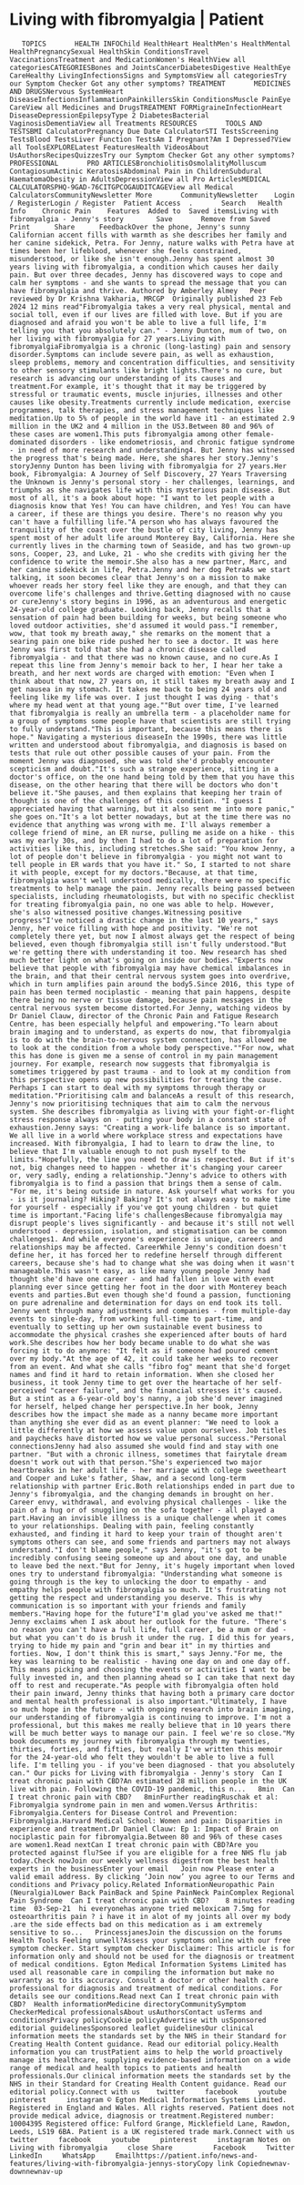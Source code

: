 # Living with fibromyalgia | Patient

       TOPICS       HEALTH INFOChild HealthHeart HealthMen's HealthMental HealthPregnancySexual HealthSkin ConditionsTravel VaccinationsTreatment and MedicationWomen's HealthView all categoriesCATEGORIESBones and JointsCancerDiabetesDigestive HealthEye CareHealthy LivingInfectionsSigns and SymptomsView all categoriesTry our Symptom Checker Got any other symptoms? TREATMENT       MEDICINES AND DRUGSNervous SystemHeart DiseaseInfectionsInflammationPainkillersSkin ConditionsMuscle PainEye CareView all Medicines and DrugsTREATMENT FORMigraineInfectionHeart DiseaseDepressionEpilepsyType 2 DiabetesBacterial VaginosisDementiaView all Treatments RESOURCES       TOOLS AND TESTSBMI CalculatorPregnancy Due Date CalculatorSTI TestsScreening TestsBlood TestsLiver Function TestsAm I Pregnant?Am I Depressed?View all ToolsEXPLORELatest FeaturesHealth VideosAbout UsAuthorsRecipesQuizzesTry our Symptom Checker Got any other symptoms? PROFESSIONAL       PRO ARTICLESBronchiolitisOsmolalityMolluscum ContagiosumActinic KeratosisAbdominal Pain in ChildrenSubdural HaematomaObesity in AdultsDepressionView all Pro ArticlesMEDICAL CALCULATORSPHQ-9GAD-76CITGPCOGAUDITCAGEView all Medical CalculatorsCommunityNewsletter More       CommunityNewsletter    Login / RegisterLogin / Register  Patient Access  .       Search   Health Info    Chronic Pain    Features  Added to  Saved itemsLiving with fibromyalgia - Jenny's story        Save       Remove from Saved       Print      Share      FeedbackOver the phone, Jenny's sunny Californian accent fills with warmth as she describes her family and her canine sidekick, Petra. For Jenny, nature walks with Petra have at times been her lifeblood, whenever she feels constrained, misunderstood, or like she isn't enough.Jenny has spent almost 30 years living with fibromyalgia, a condition which causes her daily pain. But over three decades, Jenny has discovered ways to cope and calm her symptoms - and she wants to spread the message that you can have fibromyalgia and thrive. Authored by Amberley Almey   Peer reviewed by Dr Krishna Vakharia, MRCGP  Originally published 23 Feb 2024 12 mins read"Fibromyalgia takes a very real physical, mental and social toll, even if our lives are filled with love. But if you are diagnosed and afraid you won't be able to live a full life, I'm telling you that you absolutely can." - Jenny Dunton, mum of two, on her living with fibromyalgia for 27 years.Living with fibromyalgiaFibromyalgia is a chronic (long-lasting) pain and sensory disorder.Symptoms can include severe pain, as well as exhaustion, sleep problems, memory and concentration difficulties, and sensitivity to other sensory stimulants like bright lights.There's no cure, but research is advancing our understanding of its causes and treatment.For example, it's thought that it may be triggered by stressful or traumatic events, muscle injuries, illnesses and other causes like obesity.Treatments currently include medication, exercise programmes, talk therapies, and stress management techniques like meditation.Up to 5% of people in the world have it1 - an estimated 2.9 million in the UK2 and 4 million in the US3.Between 80 and 96% of these cases are women1.This puts fibromyalgia among other female-dominated disorders - like endometriosis, and chronic fatigue syndrome - in need of more research and understanding4. But Jenny has witnessed the progress that's being made. Here, she shares her story.Jenny's storyJenny Dunton has been living with fibromyalgia for 27 years.Her book, Fibromyalgia: A Journey of Self Discovery, 27 Years Traversing the Unknown is Jenny's personal story - her challenges, learnings, and triumphs as she navigates life with this mysterious pain disease. But most of all, it's a book about hope: "I want to let people with a diagnosis know that Yes! You can have children, and Yes! You can have a career, if these are things you desire. There's no reason why you can't have a fulfilling life."A person who has always favoured the tranquility of the coast over the bustle of city living, Jenny has spent most of her adult life around Monterey Bay, California. Here she currently lives in the charming town of Seaside, and has two grown-up sons, Cooper, 23, and Luke, 21 - who she credits with giving her the confidence to write the memoir.She also has a new partner, Marc, and her canine sidekick in life, Petra.Jenny and her dog PetraAs we start talking, it soon becomes clear that Jenny's on a mission to make whoever reads her story feel like they are enough, and that they can overcome life's challenges and thrive.Getting diagnosed with no cause or cureJenny's story begins in 1996, as an adventurous and energetic 24-year-old college graduate. Looking back, Jenny recalls that a sensation of pain had been building for weeks, but being someone who loved outdoor activities, she'd assumed it would pass."I remember, wow, that took my breath away," she remarks on the moment that a searing pain one bike ride pushed her to see a doctor. It was here Jenny was first told that she had a chronic disease called fibromyalgia - and that there was no known cause, and no cure.As I repeat this line from Jenny's memoir back to her, I hear her take a breath, and her next words are charged with emotion: "Even when I think about that now, 27 years on, it still takes my breath away and I get nausea in my stomach. It takes me back to being 24 years old and feeling like my life was over. I just thought I was dying - that's where my head went at that young age.""But over time, I've learned that fibromyalgia is really an umbrella term - a placeholder name for a group of symptoms some people have that scientists are still trying to fully understand."This is important, because this means there is hope." Navigating a mysterious diseaseIn the 1990s, there was little written and understood about fibromyalgia, and diagnosis is based on tests that rule out other possible causes of your pain. From the moment Jenny was diagnosed, she was told she'd probably encounter scepticism and doubt."It's such a strange experience, sitting in a doctor's office, on the one hand being told by them that you have this disease, on the other hearing that there will be doctors who don't believe it."She pauses, and then explains that keeping her train of thought is one of the challenges of this condition. "I guess I appreciated having that warning, but it also sent me into more panic," she goes on."It's a lot better nowadays, but at the time there was no evidence that anything was wrong with me. I'll always remember a college friend of mine, an ER nurse, pulling me aside on a hike - this was my early 30s, and by then I had to do a lot of preparation for activities like this, including stretches.She said: "You know Jenny, a lot of people don't believe in fibromyalgia - you might not want to tell people in ER wards that you have it." So, I started to not share it with people, except for my doctors."Because, at that time, fibromyalgia wasn't well understood medically, there were no specific treatments to help manage the pain. Jenny recalls being passed between specialists, including rheumatologists, but with no specific checklist for treating fibromyalgia pain, no one was able to help. However, she's also witnessed positive changes.Witnessing positive progress"I've noticed a drastic change in the last 10 years," says Jenny, her voice filling with hope and positivity. "We're not completely there yet, but now I almost always get the respect of being believed, even though fibromyalgia still isn't fully understood."But we're getting there with understanding it too. New research has shed much better light on what's going on inside our bodies."Experts now believe that people with fibromyalgia may have chemical imbalances in the brain, and that their central nervous system goes into overdrive, which in turn amplifies pain around the body5.Since 2016, this type of pain has been termed nociplastic - meaning that pain happens, despite there being no nerve or tissue damage, because pain messages in the central nervous system become distorted.For Jenny, watching videos by Dr Daniel Clauw, director of the Chronic Pain and Fatigue Research Centre, has been especially helpful and empowering."To learn about brain imaging and to understand, as experts do now, that fibromyalgia is to do with the brain-to-nervous system connection, has allowed me to look at the condition from a whole body perspective.""For now, what this has done is given me a sense of control in my pain management journey. For example, research now suggests that fibromyalgia is sometimes triggered by past trauma - and to look at my condition from this perspective opens up new possibilities for treating the cause. Perhaps I can start to deal with my symptoms through therapy or meditation."Prioritising calm and balanceAs a result of this research, Jenny's now prioritising techniques that aim to calm the nervous system. She describes fibromyalgia as living with your fight-or-flight stress response always on - putting your body in a constant state of exhaustion.Jenny says: "Creating a work-life balance is so important. We all live in a world where workplace stress and expectations have increased. With fibromyalgia, I had to learn to draw the line, to believe that I'm valuable enough to not push myself to the limits."Hopefully, the line you need to draw is respected. But if it's not, big changes need to happen - whether it's changing your career or, very sadly, ending a relationship."Jenny's advice to others with fibromyalgia is to find a passion that brings them a sense of calm. "For me, it's being outside in nature. Ask yourself what works for you - is it journaling? Hiking? Baking? It's not always easy to make time for yourself - especially if you've got young children - but quiet time is important."Facing life's challengesBecause fibromyalgia may disrupt people's lives significantly - and because it's still not well understood - depression, isolation, and stigmatisation can be common challenges1. And while everyone's experience is unique, careers and relationships may be affected. CareerWhile Jenny's condition doesn't define her, it has forced her to redefine herself through different careers, because she's had to change what she was doing when it wasn't manageable.This wasn't easy, as like many young people Jenny had thought she'd have one career - and had fallen in love with event planning ever since getting her foot in the door with Monterey beach events and parties.But even though she'd found a passion, functioning on pure adrenaline and determination for days on end took its toll. Jenny went through many adjustments and companies - from multiple-day events to single-day, from working full-time to part-time, and eventually to setting up her own sustainable event business to accommodate the physical crashes she experienced after bouts of hard work.She describes how her body became unable to do what she was forcing it to do anymore: "It felt as if someone had poured cement over my body."At the age of 42, it could take her weeks to recover from an event. And what she calls "fibro fog" meant that she'd forget names and find it hard to retain information. When she closed her business, it took Jenny time to get over the heartache of her self-perceived "career failure", and the financial stresses it's caused. But a stint as a 6-year-old boy's nanny, a job she'd never imagined for herself, helped change her perspective.In her book, Jenny describes how the impact she made as a nanny became more important than anything she ever did as an event planner: "We need to look a little differently at how we assess value upon ourselves. Job titles and paychecks have distorted how we value personal success."Personal connectionsJenny had also assumed she would find and stay with one partner. "But with a chronic illness, sometimes that fairytale dream doesn't work out with that person."She's experienced two major heartbreaks in her adult life - her marriage with college sweetheart and Cooper and Luke's father, Shaw, and a second long-term relationship with partner Eric.Both relationships ended in part due to Jenny's fibromyalgia, and the changing demands in brought on her. Career envy, withdrawal, and evolving physical challenges - like the pain of a hug or of snuggling on the sofa together - all played a part.Having an invisible illness is a unique challenge when it comes to your relationships. Dealing with pain, feeling constantly exhausted, and finding it hard to keep your train of thought aren't symptoms others can see, and some friends and partners may not always understand."I don't blame people," says Jenny, "it's got to be incredibly confusing seeing someone up and about one day, and unable to leave bed the next."But for Jenny, it's hugely important when loved ones try to understand fibromyalgia: "Understanding what someone is going through is the key to unlocking the door to empathy - and empathy helps people with fibromyalgia so much. It's frustrating not getting the respect and understanding you deserve. This is why communication is so important with your friends and family members."Having hope for the future"I'm glad you've asked me that!" Jenny exclaims when I ask about her outlook for the future. "There's no reason you can't have a full life, full career, be a mum or dad - but what you can't do is brush it under the rug. I did this for years, trying to hide my pain and "grin and bear it" in my thirties and forties. Now, I don't think this is smart," says Jenny."For me, the key was learning to be realistic - having one day on and one day off. This means picking and choosing the events or activities I want to be fully invested in, and then planning ahead so I can take that next day off to rest and recuperate."As people with fibromyalgia often hold their pain inward, Jenny thinks that having both a primary care doctor and mental health professional is also important."Ultimately, I have so much hope in the future - with ongoing research into brain imaging, our understanding of fibromyalgia is continuing to improve. I'm not a professional, but this makes me really believe that in 10 years there will be much better ways to manage our pain. I feel we're so close."My book documents my journey with fibromyalgia through my twenties, thirties, forties, and fifties, but really I've written this memoir for the 24-year-old who felt they wouldn't be able to live a full life. I'm telling you - if you've been diagnosed - that you absolutely can." Our picks for Living with fibromyalgia - Jenny's story  Can I treat chronic pain with CBD?An estimated 28 million people in the UK live with pain. Following the COVID-19 pandemic, this n...   8min  Can I treat chronic pain with CBD?   8minFurther readingRuschak et al: Fibromyalgia syndrome pain in men and women.Versus Arthritis: Fibromyalgia.Centers for Disease Control and Prevention: Fibromyalgia.Harvard Medical School: Women and pain: Disparities in experience and treatment.Dr Daniel Clauw: Ep 1: Impact of Brain on nociplastic pain for fibromyalgia.Between 80 and 96% of these cases are women1.Read nextCan I treat chronic pain with CBD?Are you protected against flu?See if you are eligible for a free NHS flu jab today.Check nowJoin our weekly wellness digestfrom the best health experts in the businessEnter your email   Join now Please enter a valid email address. By clicking ‘Join now’ you agree to our Terms and conditions and Privacy policy.Related InformationNeuropathic Pain (Neuralgia)Lower Back PainBack and Spine PainNeck PainComplex Regional Pain Syndrome  Can I treat chronic pain with CBD?    8 minutes reading time  03-Sep-21  hi everyonehas anyone tried meloxicam 7.5mg for osteoarthritis pain ? i have it in alot of my joints all over my body .are the side effects bad on this medication as i am extremely sensitive to so...   PrincessjanesJoin the discussion on the forums Health Tools Feeling unwell?Assess your symptoms online with our free symptom checker. Start symptom checker Disclaimer: This article is for information only and should not be used for the diagnosis or treatment of medical conditions. Egton Medical Information Systems Limited has used all reasonable care in compiling the information but make no warranty as to its accuracy. Consult a doctor or other health care professional for diagnosis and treatment of medical conditions. For details see our conditions.Read next Can I treat chronic pain with CBD?  Health informationMedicine directoryCommunitySymptom CheckerMedical professionalsAbout usAuthorsContact usTerms and conditionsPrivacy policyCookie policyAdvertise with usSponsored editorial guidelinesSponsored leaflet guidelinesOur clinical information meets the standards set by the NHS in their Standard for Creating Health Content guidance. Read our editorial policy.Health information you can trustPatient aims to help the world proactively manage its healthcare, supplying evidence-based information on a wide range of medical and health topics to patients and health professionals.Our clinical information meets the standards set by the NHS in their Standard for Creating Health Content guidance. Read our editorial policy.Connect with us    twitter     facebook     youtube     pinterest     instagram © Egton Medical Information Systems Limited. Registered in England and Wales. All rights reserved. Patient does not provide medical advice, diagnosis or treatment.Registered number: 10004395 Registered office: Fulford Grange, Micklefield Lane, Rawdon, Leeds, LS19 6BA. Patient is a UK registered trade mark.Connect with us    twitter     facebook     youtube     pinterest     instagram Notes on Living with fibromyalgia     close Share          Facebook     Twitter     LinkedIn     WhatsApp     Emailhttps://patient.info/news-and-features/living-with-fibromyalgia-jennys-storyCopy link Copiednewnav-downnewnav-up


